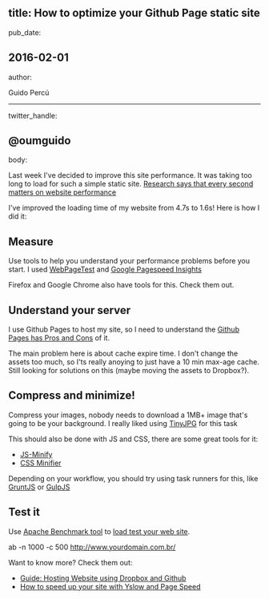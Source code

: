 title:
How to optimize your Github Page static site
---
pub_date:

2016-02-01
---
author:

Guido Percú

---
twitter_handle:

@oumguido
---
body:

Last week I've decided to improve this site performance. It was taking too long to load for such a simple static site. [Research says that every second matters on website performance](https://blog.kissmetrics.com/loading-time/)

I've improved the loading time of my website from 4.7s to 1.6s! Here is how I did it:

## Measure

Use tools to help you understand your performance problems before you start. I used [WebPageTest](http://www.webpagetest.org/) and [Google Pagespeed Insights](https://developers.google.com/speed/pagespeed/insights)

Firefox and Google Chrome also have tools for this. Check them out.

## Understand your server

I use Github Pages to host my site, so I need to understand the [Github Pages has Pros and Cons](http://www.kevinsweet.com/pros-cons-github-pages/) of it.

The main problem here is about cache expire time. I don't change the assets too much, so I'ts really anoying to just have a 10 min max-age cache. Still looking for solutions on this (maybe moving the assets to Dropbox?).


## Compress and minimize!

Compress your images, nobody needs to download a 1MB+ image that's going to be your background. I really liked using [TinyJPG](https://tinyjpg.com/) for this task

This should also be done with JS and CSS, there are some great tools for it:
- [JS-Minify](http://www.cleancss.com/js-minify/)
- [CSS Minifier](https://cssminifier.com/)

Depending on your workflow, you should try using task runners for this, like [GruntJS](http://gruntjs.com/) or [GulpJS](http://gulpjs.com/)

## Test it

Use [Apache Benchmark tool](https://httpd.apache.org/docs/2.2/programs/ab.html) to [load test your web site](https://www.devside.net/wamp-server/load-testing-apache-with-ab-apache-bench). 

ab -n 1000 -c 500 http://www.yourdomain.com.br/


Want to know more? Check them out:
- [Guide: Hosting Website using Dropbox and Github](https://alexcican.com/post/guide-hosting-website-dropbox-github/)
- [How to speed up your site with Yslow and Page Speed](http://www.webmonkey.com/2010/09/how-to-speed-up-your-site-with-yslow-and-page-speed/)

